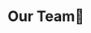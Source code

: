 <script setup>
import { VPTeamMembers } from 'vitepress/theme'

const members = [
  {
    avatar: 'https://cdn.jsdelivr.net/gh/YAO-JIAYE/my_imgs_repo@main/imgs/Snipaste_2025-06-28_14-31-20.png',
    name: '姚佳燁',
    title: '学生番号M25W0130',
    desc:'⭐ウェブサイト担当，写真やデータをまとめて、ウェブサイトを作る。',
    links: [
      { icon: 'github', link: 'https://github.com/YAO-JIAYE' },
    ]
  },
  {
    avatar: '',
    name: '张子盈',
    title: '学生番号M25W0382',
    desc:'👧水を取って、水質（pH・にごり・酸素など）をチェック',
  },
  {
    avatar: '',
    name: '高天',
    title: '学生番号M25W0292',
    desc:'👨鴨川の環境を撮影する',
  },
  {
    avatar: '',
    name: '葉自衡',
    title: '学生番号M25W0341',
    desc:'👦鴨川の環境を撮影する',
  },
  {
    avatar: '',
    name: '王嘉琳',
    title: '学生番号M25W0327',
    desc:'👩水を取って、水質（pH・にごり・酸素など）をチェック',
  },
  {
    avatar: '',
    name: '胡焙然',
    title: '学生番号M25W0026',
    desc:'👱スケジュール管理、資料まとめ、メモ・記録など',
  },
  
  
]
</script>

# Our Team🤗


<VPTeamMembers size="medium" :members />